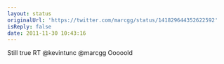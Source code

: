 ```yaml
---
layout: status
originalUrl: 'https://twitter.com/marcgg/status/141829644352622592'
isReply: false
date: 2011-11-30 10:43:16
---
```


Still true RT @kevintunc @marcgg Ooooold
